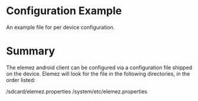 # Configuration Example
An example file for per device configuration. 

# Summary
The elemez android client can be configured via a configuration file shipped on the device. Elemez will look for the file in the following directories, in the order listed:

  /sdcard/elemez.properties
  /system/etc/elemez.properties

